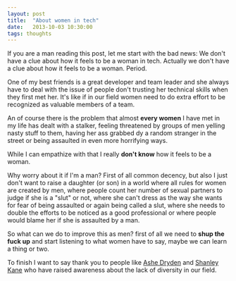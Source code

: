 ```yaml
---
layout: post
title:  "About women in tech"
date:   2013-10-03 10:30:00
tags: thoughts
---
```


If you are a man reading this post, let me start with the bad news: We don't
have a clue about how it feels to be a woman in tech. Actually we don't have a
clue about how it feels to be a woman. Period.

One of my best friends is a great developer and team leader and she always have
to deal with the issue of people don't trusting her technical skills when they
first met her. It's like if in our field women need to do extra effort to be
recognized as valuable members of a team.

An of course there is the problem that almost **every women** I have met in my
life has dealt with a stalker, feeling threatened by groups of men yelling
nasty stuff to them, having her ass grabbed dy a random stranger in the street
or being assaulted in even more horrifying ways.

While I can empathize with that I really **don't know** how it feels to be a
woman.

Why worry about it if I'm a man? First of all common decency, but also I just
don't want to raise a daughter (or son) in a world where all rules for women
are created by men, where people count her number of sexual partners to judge
if she is a "slut" or not, where she can't dress as the way she wants for fear
of being assaulted or again being called a slut, where she needs to double the
efforts to be noticed as a good professional or where people would blame her if
she is assaulted by a man.

So what can we do to improve this as men? first of all we need to **shup the
fuck up** and start listening to what women have to say, maybe we can learn a
thing or two.

To finish I want to say thank you to people like
[Ashe Dryden](https://twitter.com/ashedryden) and
[Shanley Kane](https://twitter.com/shanley) who
have raised awareness about the lack of diversity in our field.
